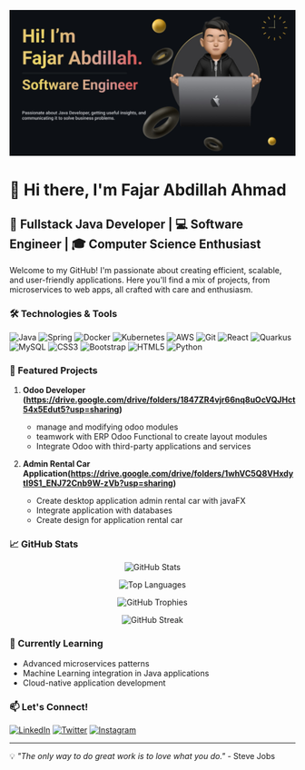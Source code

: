 ![logo](https://github.com/fajarabdillah354/fajarabdillah354/blob/main/banner-myGithub.png)
# 👋 Hi there, I'm Fajar Abdillah Ahmad


## 🚀 Fullstack Java Developer | 💻 Software Engineer | 🎓 Computer Science Enthusiast

Welcome to my GitHub! I'm passionate about creating efficient, scalable, and user-friendly applications. Here you'll find a mix of projects, from microservices to web apps, all crafted with care and enthusiasm.

### 🛠️ Technologies & Tools

![Java](https://img.shields.io/badge/-Java-007396?style=flat-square&logo=java)
![Spring](https://img.shields.io/badge/-Spring-6DB33F?style=flat-square&logo=spring&logoColor=white)
![Docker](https://img.shields.io/badge/-Docker-2496ED?style=flat-square&logo=docker&logoColor=white)
![Kubernetes](https://img.shields.io/badge/-Kubernetes-326CE5?style=flat-square&logo=kubernetes&logoColor=white)
![AWS](https://img.shields.io/badge/-AWS-232F3E?style=flat-square&logo=amazon-aws)
![Git](https://img.shields.io/badge/-Git-F05032?style=flat-square&logo=git&logoColor=white)
![React](https://img.shields.io/badge/-React-61DAFB?style=flat-square&logo=react&logoColor=black)
![Quarkus](https://img.shields.io/badge/-Quarkus-4695EB?style=flat-square&logo=quarkus&logoColor=white)
![MySQL](https://img.shields.io/badge/-MySQL-4479A1?style=flat-square&logo=mysql&logoColor=white)
![CSS3](https://img.shields.io/badge/-CSS3-1572B6?style=flat-square&logo=css3&logoColor=white)
![Bootstrap](https://img.shields.io/badge/-Bootstrap-7952B3?style=flat-square&logo=bootstrap&logoColor=white)
![HTML5](https://img.shields.io/badge/-HTML5-E34F26?style=flat-square&logo=html5&logoColor=white)
![Python](https://img.shields.io/badge/-Python-3776AB?style=flat-square&logo=python&logoColor=white)




### 🌟 Featured Projects

1. **Odoo Developer (https://drive.google.com/drive/folders/1847ZR4vjr66nq8uOcVQJHct54x5Edut5?usp=sharing)**
   - manage and modifying odoo modules
   - teamwork with ERP Odoo Functional to create layout modules
   - Integrate Odoo with third-party applications and services

2. **Admin Rental Car Application(https://drive.google.com/drive/folders/1whVC5Q8VHxdytI9S1_ENJ72Cnb9W-zVb?usp=sharing)**
   - Create desktop application admin rental car with javaFX
   - Integrate application with databases
   - Create design for application rental car


### 📈 GitHub Stats

<p align="center">
  <img src="https://github-readme-stats.vercel.app/api?username=fajarabdillah354&show_icons=true&theme=radical" alt="GitHub Stats">
</p>

<p align="center">
  <img src="https://github-readme-stats.vercel.app/api/top-langs/?username=fajarabdillah354&layout=compact&theme=radical&hide=javascript,html" alt="Top Languages">
</p>

<p align="center">
  <img src="https://github-profile-trophy.vercel.app/?username=fajarabdillah354&theme=radical&row=1&column=6" alt="GitHub Trophies">
</p>

<p align="center">
  <img src="https://github-readme-streak-stats.herokuapp.com/?user=fajarabdillah354&theme=radical" alt="GitHub Streak">
</p>




### 🌱 Currently Learning

- Advanced microservices patterns
- Machine Learning integration in Java applications
- Cloud-native application development

### 📫 Let's Connect!

[![LinkedIn](https://img.shields.io/badge/-LinkedIn-0077B5?style=flat-square&logo=linkedin&logoColor=white)](www.linkedin.com/in/fajar01)
[![Twitter](https://img.shields.io/badge/-Twitter-1DA1F2?style=flat-square&logo=twitter&logoColor=white)](https://x.com/FajarDillah01)
[![Instagram](https://img.shields.io/badge/-Instagram-4285F4?style=flat-square&logo=instagram&logoColor=white)](https://www.instagram.com/fajr_dillah01/)

---

💡 *"The only way to do great work is to love what you do."* - Steve Jobs

